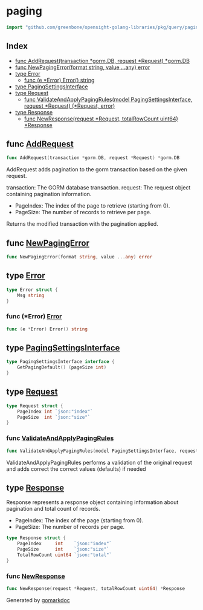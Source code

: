 <!-- Code generated by gomarkdoc. DO NOT EDIT -->

# paging

```go
import "github.com/greenbone/opensight-golang-libraries/pkg/query/paging"
```

## Index

- [func AddRequest\(transaction \*gorm.DB, request \*Request\) \*gorm.DB](<#AddRequest>)
- [func NewPagingError\(format string, value ...any\) error](<#NewPagingError>)
- [type Error](<#Error>)
  - [func \(e \*Error\) Error\(\) string](<#Error.Error>)
- [type PagingSettingsInterface](<#PagingSettingsInterface>)
- [type Request](<#Request>)
  - [func ValidateAndApplyPagingRules\(model PagingSettingsInterface, request \*Request\) \(\*Request, error\)](<#ValidateAndApplyPagingRules>)
- [type Response](<#Response>)
  - [func NewResponse\(request \*Request, totalRowCount uint64\) \*Response](<#NewResponse>)


<a name="AddRequest"></a>
## func [AddRequest](<https://github.com/greenbone/opensight-golang-libraries/blob/main/pkg/query/paging/request.go#L20>)

```go
func AddRequest(transaction *gorm.DB, request *Request) *gorm.DB
```

AddRequest adds pagination to the gorm transaction based on the given request.

transaction: The GORM database transaction. request: The request object containing pagination information.

- PageIndex: The index of the page to retrieve \(starting from 0\).
- PageSize: The number of records to retrieve per page.

Returns the modified transaction with the pagination applied.

<a name="NewPagingError"></a>
## func [NewPagingError](<https://github.com/greenbone/opensight-golang-libraries/blob/main/pkg/query/paging/error.go#L17>)

```go
func NewPagingError(format string, value ...any) error
```



<a name="Error"></a>
## type [Error](<https://github.com/greenbone/opensight-golang-libraries/blob/main/pkg/query/paging/error.go#L9-L11>)



```go
type Error struct {
    Msg string
}
```

<a name="Error.Error"></a>
### func \(\*Error\) [Error](<https://github.com/greenbone/opensight-golang-libraries/blob/main/pkg/query/paging/error.go#L13>)

```go
func (e *Error) Error() string
```



<a name="PagingSettingsInterface"></a>
## type [PagingSettingsInterface](<https://github.com/greenbone/opensight-golang-libraries/blob/main/pkg/query/paging/pagingInterface.go#L3-L5>)



```go
type PagingSettingsInterface interface {
    GetPagingDefault() (pageSize int)
}
```

<a name="Request"></a>
## type [Request](<https://github.com/greenbone/opensight-golang-libraries/blob/main/pkg/query/paging/request.go#L7-L10>)



```go
type Request struct {
    PageIndex int `json:"index"`
    PageSize  int `json:"size"`
}
```

<a name="ValidateAndApplyPagingRules"></a>
### func [ValidateAndApplyPagingRules](<https://github.com/greenbone/opensight-golang-libraries/blob/main/pkg/query/paging/paging.go#L4>)

```go
func ValidateAndApplyPagingRules(model PagingSettingsInterface, request *Request) (*Request, error)
```

ValidateAndApplyPagingRules performs a validation of the original request and adds correct the correct values \(defaults\) if needed

<a name="Response"></a>
## type [Response](<https://github.com/greenbone/opensight-golang-libraries/blob/main/pkg/query/paging/response.go#L6-L10>)

Response represents a response object containing information about pagination and total count of records.

- PageIndex: The index of the page \(starting from 0\).
- PageSize: The number of records per page.

```go
type Response struct {
    PageIndex     int    `json:"index"`
    PageSize      int    `json:"size"`
    TotalRowCount uint64 `json:"total"`
}
```

<a name="NewResponse"></a>
### func [NewResponse](<https://github.com/greenbone/opensight-golang-libraries/blob/main/pkg/query/paging/response.go#L12>)

```go
func NewResponse(request *Request, totalRowCount uint64) *Response
```



Generated by [gomarkdoc](<https://github.com/princjef/gomarkdoc>)
